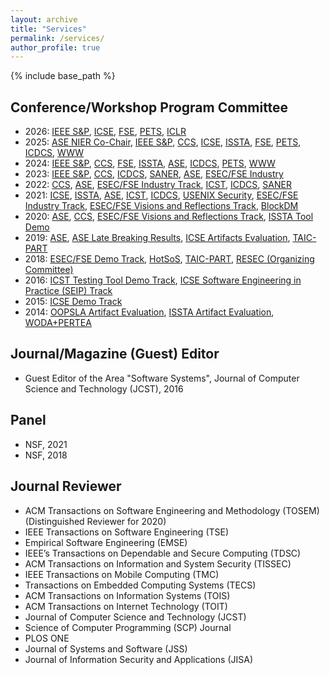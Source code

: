 ```yaml
---
layout: archive
title: "Services"
permalink: /services/
author_profile: true
---
```


{% include base_path %}

## Conference/Workshop Program Committee

* 2026: [IEEE S&P](https://www.ieee-security.org/TC/SP2026/), [ICSE](https://conf.researchr.org/home/icse-2026), [FSE](https://conf.researchr.org/home/fse-2026), [PETS](https://petsymposium.org/cfp26.php), [ICLR](https://iclr.cc/Conferences/2026/CallForPapers)
* 2025: [ASE NIER Co-Chair](https://conf.researchr.org/track/ase-2025/ase-2025-nier-track), [IEEE S&P](https://sp2025.ieee-security.org/), [CCS](https://www.sigsac.org/ccs/CCS2025/), [ICSE](https://conf.researchr.org/track/icse-2025), [ISSTA](https://conf.researchr.org/home/issta-2025), [FSE](https://conf.researchr.org/home/fse-2025), [PETS](https://petsymposium.org/cfp25.php), [ICDCS](https://icdcs2025.icdcs.org/), [WWW](https://www2025.thewebconf.org/)
* 2024: [IEEE S&P](https://www.ieee-security.org/TC/SP2024/), [CCS](https://www.sigsac.org/ccs/CCS2024/), [FSE](https://conf.researchr.org/home/fse-2024), [ISSTA](https://conf.researchr.org/home/issta-2024), [ASE](https://conf.researchr.org/home/ase-2024), [ICDCS](https://icdcs2024.icdcs.org/), [PETS](https://petsymposium.org/cfp24.php), [WWW](https://www2024.thewebconf.org)
* 2023: [IEEE S&P](https://www.ieee-security.org/TC/SP2023/), [CCS](https://www.sigsac.org/ccs/CCS2023/), [ICDCS](https://icdcs2023.icdcs.org/), [SANER](https://saner2023.must.edu.mo/), [ASE](https://conf.researchr.org/home/ase-2023), [ESEC/FSE Industry](https://2023.esec-fse.org/track/fse-2023-industry)
* 2022: [CCS](https://www.sigsac.org/ccs/CCS2022), [ASE](https://conf.researchr.org/home/ase-2022), [ESEC/FSE Industry Track](https://2022.esec-fse.org/track/fse-2022-industry), [ICST](https://icst2022.vrain.upv.es/), [ICDCS](https://icdcs2022.icdcs.org/), [SANER](https://saner2022.uom.gr/)
* 2021: [ICSE](https://conf.researchr.org/home/icse-2021), [ISSTA](https://conf.researchr.org/home/issta-2021), [ASE](https://conf.researchr.org/home/ase-2021), [ICST](https://icst2021.icmc.usp.br/), [ICDCS](https://icdcs2021.us/), [USENIX Security](https://www.usenix.org/conference/usenixsecurity21), [ESEC/FSE Industry Track](https://2021.esec-fse.org/track/fse-2021-industry?), [ESEC/FSE Visions and Reflections Track](https://2021.esec-fse.org/track/fse-2021-ideas-visions-and-reflections?), [BlockDM](https://blockchain.comp.hkbu.edu.hk/blockdm2021/)
* 2020: [ASE](https://conf.researchr.org/home/ase-2020), [CCS](https://www.sigsac.org/ccs/CCS2020/), [ESEC/FSE Visions and Reflections Track](https://2020.esec-fse.org/track/esecfse-2020-visions-and-reflections-?), [ISSTA Tool Demo](https://conf.researchr.org/track/issta-2020/issta-2020-tool-demonstration)
* 2019: [ASE](https://2019.ase-conferences.org/), [ASE Late Breaking Results](https://2019.ase-conferences.org/track/ase-2019-Late-Breaking-Results?), [ICSE Artifacts Evaluation](https://2019.icse-conferences.org/track/icse-2019-Artifact-Evaluation), [TAIC-PART](https://taicpart.org/2019/)
* 2018: [ESEC/FSE Demo Track](https://2018.fseconference.org/track/fse-2018-Demonstration), [HotSoS](https://cps-vo.org/node/49821), [TAIC-PART](https://taicpart.org/2018/), [RESEC (Organizing Committee)](https://botzero.github.io/RESEC2018/)
* 2016: [ICST Testing Tool Demo Track](https://www.cs.uic.edu/~icst2016/), [ICSE Software Engineering in Practice (SEIP) Track](https://2016.icse.cs.txstate.edu/seip)
* 2015: [ICSE Demo Track](http://icse2015.isti.cnr.it/icse2015J/call-dates/call-for-contributions/demonstrations)
* 2014: [OOPSLA Artifact Evaluation](https://2014.splashcon.org/track/splash2014-artifacts),  [ISSTA Artifact Evaluation](http://issta2014.org/artifacts.html), [WODA+PERTEA](https://dblp.org/db/conf/issta/woda2014)


## Journal/Magazine (Guest) Editor
* Guest Editor of the Area "Software Systems", Journal of Computer Science and Technology (JCST), 2016

## Panel
* NSF, 2021
* NSF, 2018


## Journal Reviewer

* ACM Transactions on Software Engineering and Methodology (TOSEM) (Distinguished Reviewer for 2020)
* IEEE Transactions on Software Engineering (TSE)
* Empirical Software Engineering (EMSE)
* IEEE’s Transactions on Dependable and Secure Computing (TDSC)
* ACM Transactions on Information and System Security (TISSEC)
* IEEE Transactions on Mobile Computing (TMC)
* Transactions on Embedded Computing Systems (TECS)
* ACM Transactions on Information Systems (TOIS)
* ACM Transactions on Internet Technology (TOIT)
* Journal of Computer Science and Technology (JCST)
* Science of Computer Programming (SCP) Journal
* PLOS ONE
* Journal of Systems and Software (JSS)
* Journal of Information Security and Applications (JISA)


<!-- ## External Reviewer

* International Conference on Software Engineering (ICSE), 2015, 2014, 2011
* IEEE International Conference on Computer Communications (INFOCOM), 2015
* Network and Distributed System Security Symposium (NDSS), 2015
* International Conference on Tools and Algorithms for the Construction and Analysis of Systems (TACAS), 2015
* IEEE International Conference on Software Testing, Verification and Validation (ICST), 2015, 2014, 2011
* ACM Conference on Computer and Communications Security (CCS), 2014
* International Symposium on Software Testing and Analysis (ISSTA) 2013, 2012
* International Conference on Object-Oriented Programming, Systems, Languages, and Applications (OOPSLA), 2013
* IEEE/ACM International Conference on Automated Software Engineering (ASE), 2013, 2012, 2011
* International Conference on Software Maintenance and Evolution (ICSM), 2012, 2010
* International Symposium on Software Reliability Engineering (ISSRE), 2010 -->
